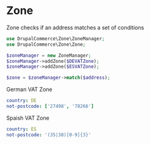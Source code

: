 Zone
====

Zone checks if an address matches a set of conditions

```php
use DrupalCommerce\Zone\ZoneManager;
use DrupalCommerce\Zone\Zone;

$zoneManager = new ZoneManager;
$zoneManager->addZone($DEVATZone);
$zoneManager->addZone($ESVATZone);

$zone = $zoneManager->match($address);
```
German VAT Zone
```yaml
country: DE
not-postcode: ['27498', '78266']
```

Spaish VAT Zone
```yaml
country: ES
not-postcode: '(35|38)[0-9]{3}'
```
